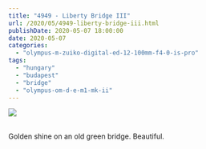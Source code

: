 ```yaml
---
title: "4949 - Liberty Bridge III"
url: /2020/05/4949-liberty-bridge-iii.html
publishDate: 2020-05-07 18:00:00
date: 2020-05-07
categories: 
  - "olympus-m-zuiko-digital-ed-12-100mm-f4-0-is-pro"
tags: 
  - "hungary"
  - "budapest"
  - "bridge"
  - "olympus-om-d-e-m1-mk-ii"
---
```

<div class="container">
<div class="center"><a target="_blank" href="https://d25zfm9zpd7gm5.cloudfront.net/1200x1200/2018/20180520_195550_lr.jpg"><img class="webfeedsFeaturedVisual" src="https://d25zfm9zpd7gm5.cloudfront.net/0600x0600/2018/20180520_195550_lr.jpg" /></a></div>
</div>
<br />

Golden shine on an old green bridge. Beautiful.